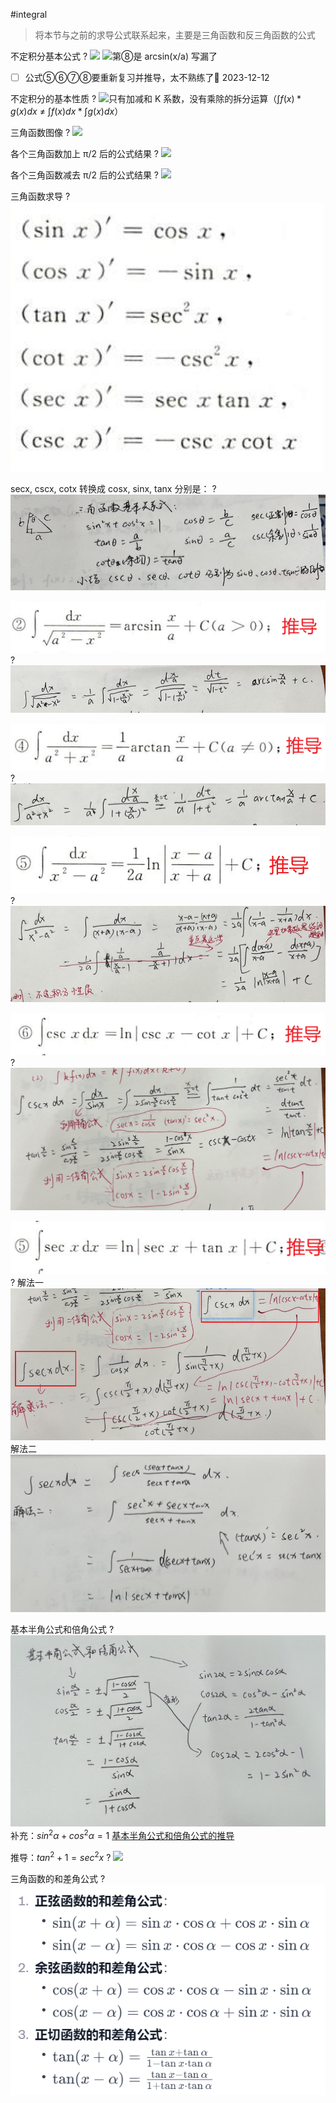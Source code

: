 #integral

> 将本节与之前的求导公式联系起来，主要是三角函数和反三角函数的公式

不定积分基本公式
?
![](asset/52b30243eab403fce63fdab27fc52d9.jpg) ![](asset/a3a3b909d201979cd67a311df24ed65.jpg)第⑧是 arcsin(x/a) 写漏了
<!--SR:!2023-12-16,6,250-->

- [ ] 公式⑤⑥⑦⑧要重新复习并推导，太不熟练了📅 2023-12-12 

不定积分的基本性质
?
![](asset/Pasted%20image%2020231206150712.png)只有加减和 K 系数，没有乘除的拆分运算（$\int f(x)*g(x) dx$ ≠ $\int f(x)dx * \int g(x)dx$）
<!--SR:!2023-12-16,6,250-->


三角函数图像
?
![](asset/Pasted%20image%2020231207090058.png)
<!--SR:!2023-12-17,7,250-->


各个三角函数加上 π/2 后的公式结果
?
![](asset/Pasted%20image%2020231207090303.png)
<!--SR:!2023-12-17,7,250-->


各个三角函数减去 π/2 后的公式结果
?
![](asset/Pasted%20image%2020231207090330.png)
<!--SR:!2023-12-18,8,250-->


三角函数求导
?
![|350](asset/Pasted%20image%2020231126195059.png)
<!--SR:!2023-12-17,7,250-->


secx, cscx, cotx 转换成 cosx, sinx, tanx 分别是：
?
![](asset/Pasted%20image%2020231201144123.png)
<!--SR:!2023-12-20,10,250-->


![](asset/Pasted%20image%2020231207105615.png)
?
![](asset/Pasted%20image%2020231207105825.png)
<!--SR:!2023-12-17,7,250-->


![](asset/Pasted%20image%2020231207105851.png)
?
![](asset/Pasted%20image%2020231207105918.png)
<!--SR:!2023-12-19,9,250-->


![](asset/Pasted%20image%2020231207110011.png)
?
![](asset/Pasted%20image%2020231207110055.png)
<!--SR:!2023-12-18,8,250-->


![](asset/Pasted%20image%2020231207110203.png)
?
![](asset/Pasted%20image%2020231207110255.png)
<!--SR:!2023-12-16,6,250-->


![](asset/Pasted%20image%2020231207110441.png)
?
解法一![](asset/Pasted%20image%2020231207110409.png)
解法二
![](asset/Pasted%20image%2020231207110546.png)
<!--SR:!2023-12-19,9,250-->


基本半角公式和倍角公式
?
![](asset/f8d4117c7fa13c86241ac2cd9bf0944.jpg)补充：$sin^2α+cos^2α=1$
 [基本半角公式和倍角公式的推导](../../学习日报/Day/2023-12-07.md#基本半角公式和倍角公式的推导)
<!--SR:!2023-12-20,10,250-->


推导：$tan^2+1=sec^2x$
?
![](asset/5eab86cf6b926c4890b4b6f6cfcda4c.jpg)
<!--SR:!2023-12-17,6,250-->

三角函数的和差角公式
?
![](asset/Pasted%20image%2020231210103708.png)
<!--SR:!2023-12-13,3,250-->